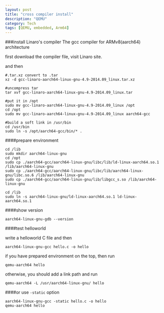 ```yaml
---
layout: post
title: "cross compiler install"
description: "QEMU"
category: Tech
tags: [QEMU, embedded, Arm64]
---
```


###install Linaro's compiler
The gcc compiler for ARMv8(aarch64) architecture

first download the compiler file, visit Linaro site.

and then

```
#.tar.xz convert to .tar
xz -d gcc-linaro-aarch64-linux-gnu-4.9-2014.09_linux.tar.xz
```

```
#uncompress tar
tar xvf gcc-linaro-aarch64-linux-gnu-4.9-2014.09_linux.tar
```

```
#put it in /opt
sudo mv gcc-linaro-aarch64-linux-gnu-4.9-2014.09_linux /opt
cd /opt
sudo mv gcc-linaro-aarch64-linux-gnu-4.9-2014.09_linux aarch64-gcc
```

```
#build a soft link in /usr/bin
cd /usr/bin
sudo ln -s /opt/aarch64-gcc/bin/* .
```

####prepare environment

```
cd /lib
sudo mkdir aarch64-linux-gnu
cd /opt
sudo cp ./aarch64-gcc/aarch64-linux-gnu/libc/lib/ld-linux-aarch64.so.1 /lib/aarch64-linux-gnu
sudo cp ./aarch64-gcc/aarch64-linux-gnu/libc/lib/aarch64-linux-gnu/libc.so.6 /lib/aarch64-linux-gnu
sudo cp ./aarch64-gcc/aarch64-linux-gnu/lib/libgcc_s.so /lib/aarch64-linux-gnu

cd /lib
sudo ln -s aarch64-linux-gnu/ld-linux-aarch64.so.1 ld-linux-aarch64.so.1
```

####show version

```
aarch64-linux-gnu-gdb --version
```

####test helloworld

write a helloworld C file and then

```
aarch64-linux-gnu-gcc hello.c -o hello
```

if you have prepared environment on the top, then run

```
qemu-aarch64 hello
```

otherwise, you should add a link path and run

```
qemu-aarch64 -L /usr/aarch64-linux-gnu/ hello 
```

####or use `-static` option

```
aarch64-linux-gnu-gcc -static hello.c -o hello
qemu-aarch64 hello
```